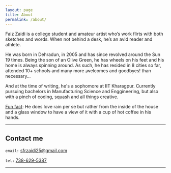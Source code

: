 ```yaml
---
layout: page
title: About
permalink: /about/
---
```


Faiz Zaidi is a college student and amateur artist who’s work flirts with both sketches and words. When not behind a desk, he’s an avid reader and athlete.

He was born in Dehradun, in 2005 and has since revolved around the Sun 19 times. Being the son of an Olive Green, he has wheels on his feet and his home is always spinning around. As such, he has resided in 8 cities so far, attended 10+ schools and many more ¡welcomes and goodbyes! than necessary…

And at the time of writing, he's a sophomore at IIT Kharagpur. Currently pursuing bachelors in Manufacturing Science and Enggineering, but also with a pinch of coding, squash and all things creative.

<ins>Fun fact</ins>: He does love rain per se but rather from the inside of the house and a glass window to have a view of it with a cup of hot coffee in his hands.

<hr class="dots">

## Contact me

`email:` [sfrzaidi25@gmail.com](mailto:sfrzaidi25@gmail.com)

`tel:`  [738-629-5387](tel:7386295387)

<hr class="dots">
